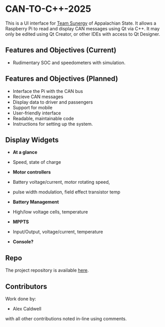 # CAN-TO-C++-2025

This is a UI interface for [Team Sunergy](https://github.com/Team-Sunergy) of Appalachian State. It allows a Raspberry Pi to read and display CAN messages using 
Qt via C++. It may only be edited using Qt Creator, or other IDEs with access to Qt Designer.

## Features and Objectives (Current)

- Rudimentary SOC and speedometers with simulation.

## Features and Objectives (Planned)

- Interface the Pi with the CAN bus
- Recieve CAN messages
- Display data to driver and passengers
- Support for mobile
- User-friendly interface
- Readable, maintainable code
- Instructions for setting up the system.

## Display Widgets

- **At a glance**
- Speed, state of charge

- **Motor controllers**
- Battery voltage/current, motor rotating speed,
- pulse width modulation, field effect transistor temp

- **Battery Management**
- High/low voltage cells, temperature

- **MPPTS**
- Input/Output, voltage/current, temperature

- **Console?**

## Repo

The project repository is available [here](https://github.com/AlexCaldwell6/CAN-to-CPP-2025).

## Contributors

Work done by:

- Alex Caldwell 

with all other contributions noted in-line using comments.
